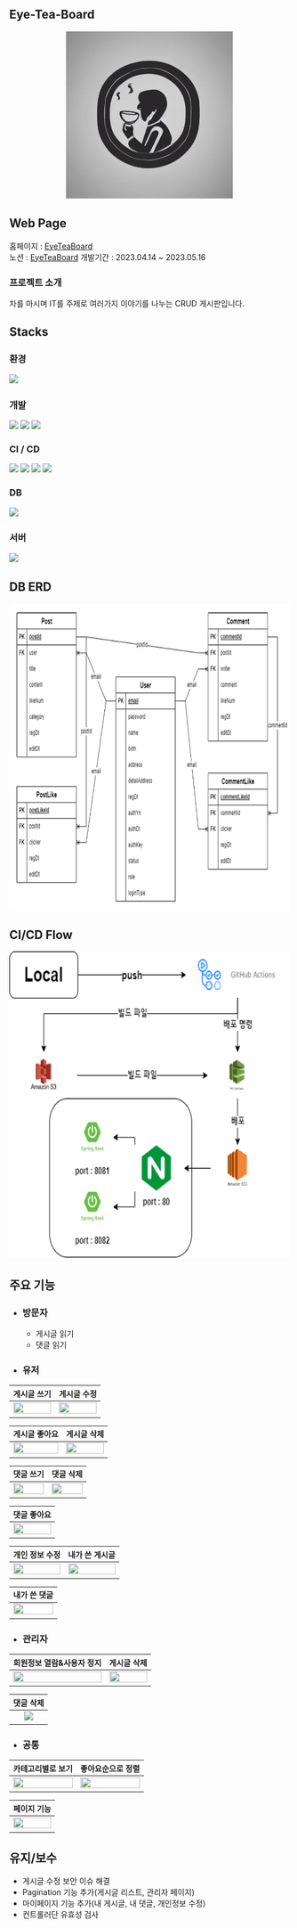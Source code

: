 ## Eye-Tea-Board
<div align="center"><img src="./img/eyeteaboard-logo.jpg" width="300" height="300"></div>

## Web Page
홈페이지 : [EyeTeaBoard](ec2-13-209-106-121.ap-northeast-2.compute.amazonaws.com)  
노션 : [EyeTeaBoard](https://www.notion.so/EyeTeaBoard-7f8a0e6801734f5eaaf2cec07882cb4b) 
개발기간 : 2023.04.14 ~ 2023.05.16

### 프로젝트 소개
차를 마시며 IT를 주제로 여러가지 이야기를 나누는 CRUD 게시판입니다.

## Stacks
### 환경
<img src="https://img.shields.io/badge/Github-181717?style=flat&logo=Github&logoColor=white">

### 개발
<img src="https://img.shields.io/badge/Java-lightgrey?style=flat"/> <img src="https://img.shields.io/badge/Spring Boot-grenn?style=flat&logo=Spring Boot&logoColor=6DB33F"/> <img src="https://img.shields.io/badge/MariaDB-003545?style=flat&logo=MariaDB&logoColor=white"/>

### CI / CD
<img src="https://img.shields.io/badge/GitHub Actions-2088FF?style=flat&logo=GitHUb Actions&logoColor=white"> <img src="https://img.shields.io/badge/Amazon S3-569A31?style=flat&logo=Amazon S3&logoColor=white"> <img src="https://img.shields.io/badge/Amazon CodeDeploy-368CCB?style=flat"> <img src="https://img.shields.io/badge/Amazon EC2-FF9900?style=flat&logo=Amazon EC2&logoColor=white">

### DB
<img src="https://img.shields.io/badge/Amazon RDS-527FFF?style=flat&logo=Amazon RDS&logoColor=white"/>

### 서버
<img src="https://img.shields.io/badge/Nginx-009639?style=flat&logo=NGINX&logoColor=white">

## DB ERD
<img src="./img/eyeteaboard-erd.png" width="750" height="550">

## CI/CD Flow
<img src="./img/cd_cd_workflow.png" width="750" height="550">

## 주요 기능
- ### 방문자
  - 게시글 읽기
  - 댓글 읽기

- ### 유저
|게시글 쓰기|게시글 수정|
|:---:|:---:|
|<img src="https://github.com/jaeseong-kim/eye-tea-board/assets/61345774/4a3d7148-05a8-4915-8fb4-a1c3b7d7a933" width="100%" height="100%"/>|<img src="https://github.com/jaeseong-kim/eye-tea-board/assets/61345774/93de227a-ebb3-4769-a0c9-577cd3d324ab" width="100%" height="100%"/>|

|게시글 좋아요|게시글 삭제|
|:---:|:---:|
|<img src="https://github.com/jaeseong-kim/eye-tea-board/assets/61345774/d3e35175-7420-4082-ae96-e65a282d99f3" width="100%" height="100%"/>|<img src="https://github.com/jaeseong-kim/eye-tea-board/assets/61345774/0136cb63-c862-48f9-8f62-021e6dd3c699" width="100%" height="100%"/>|

|댓글 쓰기|댓글 삭제|
|:---:|:---:|
|<img src="https://github.com/jaeseong-kim/eye-tea-board/assets/61345774/bb854f73-4d7e-4401-8653-bfed04b18471" width="100%" height="100%"/>|<img src="https://github.com/jaeseong-kim/eye-tea-board/assets/61345774/4974bb52-aa51-4bea-84a0-1af02fc9f324" width="100%" height="100%"/>|

|                                                                  댓글 좋아요                                                                  |
|:----------------------------------------------------------------------------------------------------------------------------------------:|
|<img src="https://github.com/jaeseong-kim/eye-tea-board/assets/61345774/d0b51859-b64e-4f17-8a82-f87f72bdc5a9" width="100%" height="100%"/>|
  
|                                                    개인 정보 수정                                                     |                                                     내가 쓴 게시글                                                    |
|:---------------------------------------------------------------------------------------------------------------:|:---------------------------------------------------------------------------------------------------------------:|
| <img src="https://github.com/jaeseong-kim/eye-tea-board/assets/61345774/3f760d2f-6b63-4444-8d29-96fe3cedccfc" width="100%" height="100%"/> | <img src="https://github.com/jaeseong-kim/eye-tea-board/assets/61345774/6c48b32c-f05b-41ee-ac04-eee4667b4e8d" width="100%" height="100%"/> |

|                                                        내가 쓴 댓글                                                        |
|:---------------------------------------------------------------------------------------------------------------------:|
| <img src="https://github.com/jaeseong-kim/eye-tea-board/assets/61345774/2e7f75d2-f2e7-431c-899b-6fa221c41c97" width="100%" height="100%"/> |

- ### 관리자
|회원정보 열람&사용자 정지|게시글 삭제|
|:---:|:---:|
|<img src="https://github.com/jaeseong-kim/eye-tea-board/assets/61345774/eb276be8-79f2-425d-b72b-f85bae219818" width="100%" height="100%"/>|<img src="https://github.com/jaeseong-kim/eye-tea-board/assets/61345774/1ffce7d3-7b6a-42dd-9e81-e45c0c56fae7" width="100%" height="100%"/>|<img src="" widht="100%" height="100%"/>|

|댓글 삭제|
|:---:|
|<img src="https://github.com/jaeseong-kim/eye-tea-board/assets/61345774/574b4803-6c98-444f-b797-2d27b95555a3" widht="100%" height="100%"/>|

- ### 공통
|카테고리별로 보기|좋아요순으로 정렬|
|:---:|:---:|
|<img src="https://github.com/jaeseong-kim/eye-tea-board/assets/61345774/2b44e0dd-e5c3-458e-872e-9cbfb893b12d" width="100%" height="100%"/>|<img src="https://github.com/jaeseong-kim/eye-tea-board/assets/61345774/a6049332-29bd-4663-8475-771d8e106c78" width="100%" height="100%"/>|

|                                                                   페이지 기능                                                                   |
|:------------------------------------------------------------------------------------------------------------------------------------------:|
| <img src="https://github.com/jaeseong-kim/eye-tea-board/assets/61345774/5f3a0068-aa73-451a-96ee-ccd8c815cf8c" width="100%" height="100%"/> |

## 유지/보수
  - 게시글 수정 보안 이슈 해결
  - Pagination 기능 추가(게시글 리스트, 관리자 페이지)
  - 마이페이지 기능 추가(내 게시글, 내 댓글, 개인정보 수정)
  - 컨트롤러단 유효성 검사
